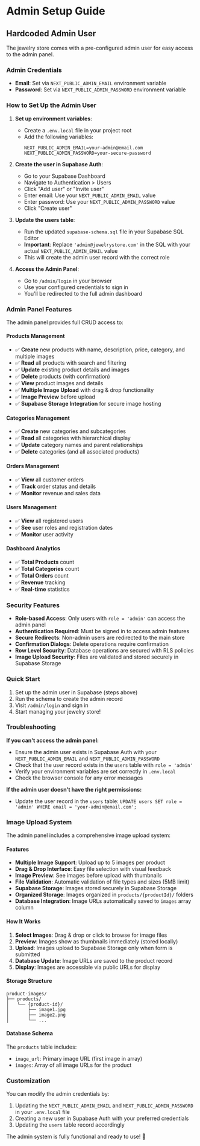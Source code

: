 # Admin Setup Guide

## Hardcoded Admin User

The jewelry store comes with a pre-configured admin user for easy access to the admin panel.

### Admin Credentials

- **Email**: Set via `NEXT_PUBLIC_ADMIN_EMAIL` environment variable
- **Password**: Set via `NEXT_PUBLIC_ADMIN_PASSWORD` environment variable

### How to Set Up the Admin User

1. **Set up environment variables**:

   - Create a `.env.local` file in your project root
   - Add the following variables:
     ```
     NEXT_PUBLIC_ADMIN_EMAIL=your-admin@email.com
     NEXT_PUBLIC_ADMIN_PASSWORD=your-secure-password
     ```

2. **Create the user in Supabase Auth**:

   - Go to your Supabase Dashboard
   - Navigate to Authentication > Users
   - Click "Add user" or "Invite user"
   - Enter email: Use your `NEXT_PUBLIC_ADMIN_EMAIL` value
   - Enter password: Use your `NEXT_PUBLIC_ADMIN_PASSWORD` value
   - Click "Create user"

3. **Update the users table**:

   - Run the updated `supabase-schema.sql` file in your Supabase SQL Editor
   - **Important**: Replace `'admin@jewelrystore.com'` in the SQL with your actual `NEXT_PUBLIC_ADMIN_EMAIL` value
   - This will create the admin user record with the correct role

4. **Access the Admin Panel**:
   - Go to `/admin/login` in your browser
   - Use your configured credentials to sign in
   - You'll be redirected to the full admin dashboard

### Admin Panel Features

The admin panel provides full CRUD access to:

#### Products Management

- ✅ **Create** new products with name, description, price, category, and multiple images
- ✅ **Read** all products with search and filtering
- ✅ **Update** existing product details and images
- ✅ **Delete** products (with confirmation)
- ✅ **View** product images and details
- ✅ **Multiple Image Upload** with drag & drop functionality
- ✅ **Image Preview** before upload
- ✅ **Supabase Storage Integration** for secure image hosting

#### Categories Management

- ✅ **Create** new categories and subcategories
- ✅ **Read** all categories with hierarchical display
- ✅ **Update** category names and parent relationships
- ✅ **Delete** categories (and all associated products)

#### Orders Management

- ✅ **View** all customer orders
- ✅ **Track** order status and details
- ✅ **Monitor** revenue and sales data

#### Users Management

- ✅ **View** all registered users
- ✅ **See** user roles and registration dates
- ✅ **Monitor** user activity

#### Dashboard Analytics

- ✅ **Total Products** count
- ✅ **Total Categories** count
- ✅ **Total Orders** count
- ✅ **Revenue** tracking
- ✅ **Real-time** statistics

### Security Features

- **Role-based Access**: Only users with `role = 'admin'` can access the admin panel
- **Authentication Required**: Must be signed in to access admin features
- **Secure Redirects**: Non-admin users are redirected to the main store
- **Confirmation Dialogs**: Delete operations require confirmation
- **Row Level Security**: Database operations are secured with RLS policies
- **Image Upload Security**: Files are validated and stored securely in Supabase Storage

### Quick Start

1. Set up the admin user in Supabase (steps above)
2. Run the schema to create the admin record
3. Visit `/admin/login` and sign in
4. Start managing your jewelry store!

### Troubleshooting

**If you can't access the admin panel:**

- Ensure the admin user exists in Supabase Auth with your `NEXT_PUBLIC_ADMIN_EMAIL` and `NEXT_PUBLIC_ADMIN_PASSWORD`
- Check that the user record exists in the `users` table with `role = 'admin'`
- Verify your environment variables are set correctly in `.env.local`
- Check the browser console for any error messages

**If the admin user doesn't have the right permissions:**

- Update the user record in the `users` table: `UPDATE users SET role = 'admin' WHERE email = 'your-admin@email.com';`

### Image Upload System

The admin panel includes a comprehensive image upload system:

#### Features

- **Multiple Image Support**: Upload up to 5 images per product
- **Drag & Drop Interface**: Easy file selection with visual feedback
- **Image Preview**: See images before upload with thumbnails
- **File Validation**: Automatic validation of file types and sizes (5MB limit)
- **Supabase Storage**: Images stored securely in Supabase Storage
- **Organized Storage**: Images organized in `products/{productId}/` folders
- **Database Integration**: Image URLs automatically saved to `images` array column

#### How It Works

1. **Select Images**: Drag & drop or click to browse for image files
2. **Preview**: Images show as thumbnails immediately (stored locally)
3. **Upload**: Images upload to Supabase Storage only when form is submitted
4. **Database Update**: Image URLs are saved to the product record
5. **Display**: Images are accessible via public URLs for display

#### Storage Structure

```
product-images/
├── products/
│   └── {product-id}/
│       ├── image1.jpg
│       ├── image2.png
│       └── ...
```

#### Database Schema

The `products` table includes:

- `image_url`: Primary image URL (first image in array)
- `images`: Array of all image URLs for the product

### Customization

You can modify the admin credentials by:

1. Updating the `NEXT_PUBLIC_ADMIN_EMAIL` and `NEXT_PUBLIC_ADMIN_PASSWORD` in your `.env.local` file
2. Creating a new user in Supabase Auth with your preferred credentials
3. Updating the `users` table record accordingly

The admin system is fully functional and ready to use! 🎉
